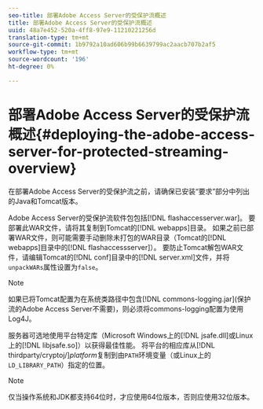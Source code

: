 ```yaml
---
seo-title: 部署Adobe Access Server的受保护流概述
title: 部署Adobe Access Server的受保护流概述
uuid: 48a7e452-520a-4ff8-97e9-11210221256d
translation-type: tm+mt
source-git-commit: 1b9792a10ad606b99b6639799ac2aacb707b2af5
workflow-type: tm+mt
source-wordcount: '196'
ht-degree: 0%

---
```



# 部署Adobe Access Server的受保护流概述{#deploying-the-adobe-access-server-for-protected-streaming-overview}

在部署Adobe Access Server的受保护流之前，请确保已安装“要求”部分中列出的Java和Tomcat版本。

Adobe Access Server的受保护流软件包包括[!DNL flashaccesserver.war]。 要部署此WAR文件，请将其复制到Tomcat的[!DNL webapps]目录。 如果之前已部署WAR文件，则可能需要手动删除未打包的WAR目录（Tomcat的[!DNL webapps]目录中的[!DNL flashaccessserver]）。 要防止Tomcat解包WAR文件，请编辑Tomcat的[!DNL conf]目录中的[!DNL server.xml]文件，并将`unpackWARs`属性设置为`false`。

>[!NOTE]
>
>如果已将Tomcat配置为在系统类路径中包含[!DNL commons-logging.jar](保护流的Adobe Access Server不需要)，则必须将commons-logging配置为使用Log4J。

服务器可选地使用平台特定库（Microsoft Windows上的[!DNL jsafe.dll]或Linux上的[!DNL libjsafe.so]）以获得最佳性能。 将平台的相应库从&#x200B;[!DNL thirdparty/cryptoj/]*platform*&#x200B;复制到由`PATH`环境变量（或Linux上的`LD_LIBRARY_PATH`）指定的位置。

>[!NOTE]
>
>仅当操作系统和JDK都支持64位时，才应使用64位版本，否则应使用32位版本。

